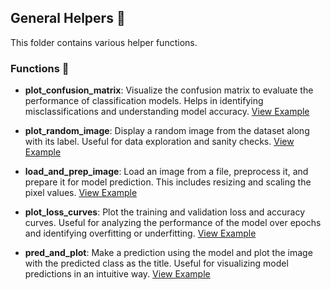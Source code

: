 ## General Helpers 🔑

This folder contains various helper functions.

### Functions 💎

- **plot_confusion_matrix**: Visualize the confusion matrix to evaluate the performance of classification models. Helps in identifying misclassifications and understanding model accuracy. [View Example](https://github.com/Eric-Chung-0511/Learning-Record/blob/main/General%20Helpers/Examples/plot_confusion_matrix_example.ipynb)

- **plot_random_image**: Display a random image from the dataset along with its label. Useful for data exploration and sanity checks. [View Example](https://github.com/Eric-Chung-0511/Learning-Record/blob/main/General%20Helpers/Examples/Neural_network_classification.ipynb)

- **load_and_prep_image**: Load an image from a file, preprocess it, and prepare it for model prediction. This includes resizing and scaling the pixel values. [View Example](https://github.com/Eric-Chung-0511/Learning-Record/blob/main/General%20Helpers/Examples/Convolutional_neural_networks_in_tensorflow.ipynb)

- **plot_loss_curves**: Plot the training and validation loss and accuracy curves. Useful for analyzing the performance of the model over epochs and identifying overfitting or underfitting. [View Example](https://github.com/Eric-Chung-0511/Learning-Record/blob/main/General%20Helpers/Examples/Convolutional_neural_networks_in_tensorflow.ipynb)

- **pred_and_plot**: Make a prediction using the model and plot the image with the predicted class as the title. Useful for visualizing model predictions in an intuitive way. [View Example](https://github.com/Eric-Chung-0511/Learning-Record/blob/main/General%20Helpers/Examples/Convolutional_neural_networks_in_tensorflow.ipynb)

